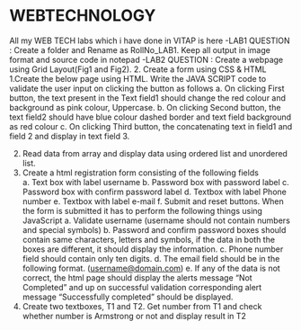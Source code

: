 # WEBTECHNOLOGY
All my WEB TECH labs which i have done in VITAP is here 
-LAB1 QUESTION :
Create a folder and Rename as RollNo_LAB1. Keep all output in image format and source code in notepad
-LAB2 QUESTION :
Create a webpage using Grid Layout(Fig1 and Fig2). 2. Create a form using CSS & HTML
1.Create the below page using HTML. Write the JAVA SCRIPT code to validate the user
input on clicking the button as follows
a.	On clicking First button, the text present in the Text field1 should change the red colour and  background as pink colour, Uppercase.
b.	On clicking Second button, the text field2 should have blue colour dashed border and text field background as red colour 
c.	On clicking Third button, the concatenating text in field1 and field 2 and display in text field 3.










2. Read data from array and display data using ordered list and unordered list.
3. Create a html registration form consisting of the following fields              
a.	Text box with label username
b.	Password box with password label
c.	Password box with confirm password label
d.	Textbox with label Phone number
e.	Textbox with label e-mail 
f.	Submit and reset buttons.
When the form is submitted it has to perform the following things using JavaScript
a.	Validate username (username should not contain numbers and special symbols)
b.	Password and confirm password boxes should contain same characters, letters and symbols, if the data in both the boxes are different, it should display the information.
c.	Phone number field should contain only ten digits.
d.	The email field should be in the following format. (username@domain.com)
e.	If any of the data is not correct, the html page should display the alerts message “Not Completed” and up on successful validation corresponding alert message “Successfully completed” should be displayed.
4. Create two textboxes, T1 and T2. Get number from T1 and check whether number is Armstrong or not and display result in T2
